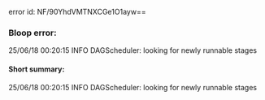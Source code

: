 error id: NF/90YhdVMTNXCGe1O1ayw==
### Bloop error:

25/06/18 00:20:15 INFO DAGScheduler: looking for newly runnable stages
#### Short summary: 

25/06/18 00:20:15 INFO DAGScheduler: looking for newly runnable stages